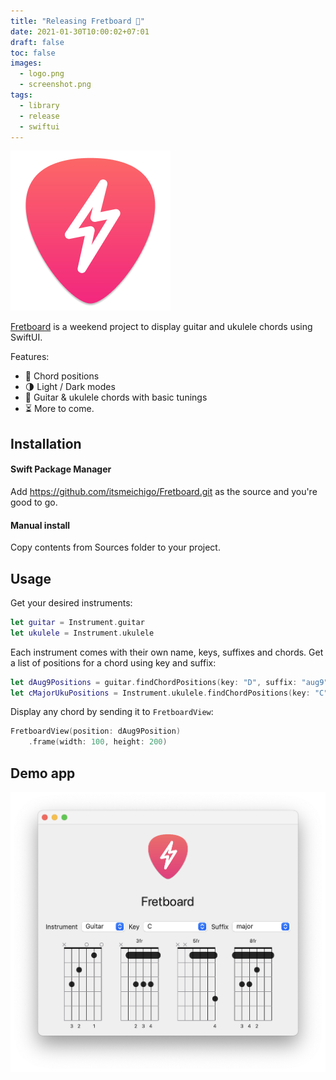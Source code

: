 ```yaml
---
title: "Releasing Fretboard 🎸"
date: 2021-01-30T10:00:02+07:01
draft: false
toc: false
images:
  - logo.png
  - screenshot.png
tags:
  - library
  - release
  - swiftui
---
```


![Fretboard Logo](logo.png)

[Fretboard](https://github.com/itsmeichigo/Fretboard) is a weekend project to display guitar and ukulele chords using SwiftUI.

Features:
- 🎵 Chord positions
- 🌗 Light / Dark modes
- 🎸 Guitar & ukulele chords with basic tunings
- ⏳ More to come.

## Installation
#### Swift Package Manager
Add https://github.com/itsmeichigo/Fretboard.git as the source and you're good to go.

#### Manual install 
Copy contents from Sources folder to your project.

## Usage
Get your desired instruments:
```Swift
let guitar = Instrument.guitar
let ukulele = Instrument.ukulele
```

Each instrument comes with their own name, keys, suffixes and chords. Get a list of positions for a chord using key and suffix:
```Swift
let dAug9Positions = guitar.findChordPositions(key: "D", suffix: "aug9")
let cMajorUkuPositions = Instrument.ukulele.findChordPositions(key: "C", suffix: "major")
```

Display any chord by sending it to `FretboardView`:

```Swift
FretboardView(position: dAug9Position)
    .frame(width: 100, height: 200)
```

## Demo app
![screenshot](screenshot.png)